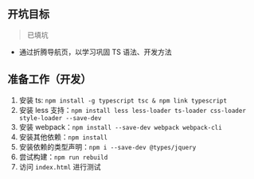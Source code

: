 ## 开坑目标

> 已填坑

+ 通过折腾导航页，以学习巩固 TS 语法、开发方法


## 准备工作（开发）

1. 安装 ts: `npm install -g typescript tsc & npm link typescript`
2. 安装 less 支持：`npm install less less-loader ts-loader css-loader style-loader --save-dev`
3. 安装 webpack：`npm install --save-dev webpack webpack-cli`
4. 安装其他依赖：`npm install`
5. 安装依赖的类型声明：`npm i --save-dev @types/jquery`
6. 尝试构建：`npm run rebuild`
7. 访问 `index.html` 进行测试
